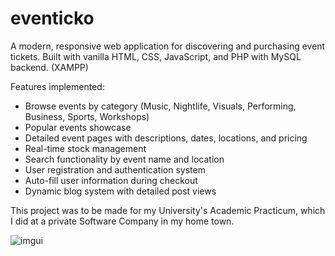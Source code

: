 # eventicko

A modern, responsive web application for discovering and purchasing event tickets. Built with vanilla HTML, CSS, JavaScript, and PHP with MySQL backend. (XAMPP)

Features implemented:
- Browse events by category (Music, Nightlife, Visuals, Performing, Business, Sports, Workshops)
- Popular events showcase
- Detailed event pages with descriptions, dates, locations, and pricing
- Real-time stock management
- Search functionality by event name and location
- User registration and authentication system
- Auto-fill user information during checkout
- Dynamic blog system with detailed post views

This project was to be made for my University's Academic Practicum, which I did at a private Software Company in my home town.

![imgui](https://i.postimg.cc/sgHYqwfP/image.png)
